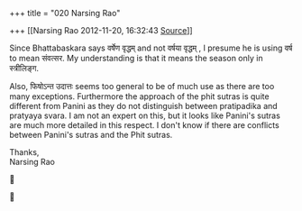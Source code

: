 +++
title = "020 Narsing Rao"

+++
[[Narsing Rao	2012-11-20, 16:32:43 [Source](https://groups.google.com/g/bvparishat/c/YuAEYGt0EVU)]]



Since Bhattabaskara says वर्षेण वृद्धम् and not वर्षया वृद्धम् , I presume he is using वर्ष to mean संवत्सर. My understanding is that it means the season only in स्त्रीलिङ्ग.  
  
Also, फिषोऽन्त उदात्तः seems too general to be of much use as there are too many exceptions. Furthermore the approach of the phit sutras is quite different from Panini as they do not distinguish between pratipadika and pratyaya svara. I am not an expert on this, but it looks like Panini's sutras are much more detailed in this respect. I don't know if there are conflicts between Panini's sutras and the Phit sutras.  
  
Thanks,  
Narsing Rao





